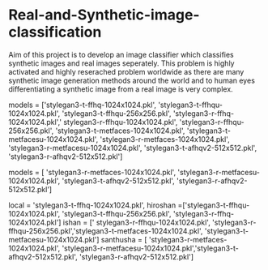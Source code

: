 # Real-and-Synthetic-image-classification

Aim of this project is to develop an image classifier which classifies synthetic images and real images seperately. This problem is highly activated and highly reserached problem worldwide as there are many synthetic image generation methods around the world and to human eyes differentiating a synthetic image from a real image is very complex.


models = ['stylegan3-t-ffhq-1024x1024.pkl', 'stylegan3-t-ffhqu-1024x1024.pkl', 'stylegan3-t-ffhqu-256x256.pkl',
'stylegan3-r-ffhq-1024x1024.pkl',' stylegan3-r-ffhqu-1024x1024.pkl', 'stylegan3-r-ffhqu-256x256.pkl',
'stylegan3-t-metfaces-1024x1024.pkl', 'stylegan3-t-metfacesu-1024x1024.pkl',
'stylegan3-r-metfaces-1024x1024.pkl', 'stylegan3-r-metfacesu-1024x1024.pkl',
'stylegan3-t-afhqv2-512x512.pkl', 
'stylegan3-r-afhqv2-512x512.pkl']


models = [ 
'stylegan3-r-metfaces-1024x1024.pkl', 'stylegan3-r-metfacesu-1024x1024.pkl',
'stylegan3-t-afhqv2-512x512.pkl', 
'stylegan3-r-afhqv2-512x512.pkl']



local = 'stylegan3-t-ffhq-1024x1024.pkl',
hiroshan =['stylegan3-t-ffhqu-1024x1024.pkl', 'stylegan3-t-ffhqu-256x256.pkl', 'stylegan3-r-ffhq-1024x1024.pkl']
ishan = [' stylegan3-r-ffhqu-1024x1024.pkl', 'stylegan3-r-ffhqu-256x256.pkl','stylegan3-t-metfaces-1024x1024.pkl', 'stylegan3-t-metfacesu-1024x1024.pkl']
santhusha = [ 'stylegan3-r-metfaces-1024x1024.pkl', 'stylegan3-r-metfacesu-1024x1024.pkl','stylegan3-t-afhqv2-512x512.pkl', 'stylegan3-r-afhqv2-512x512.pkl']
